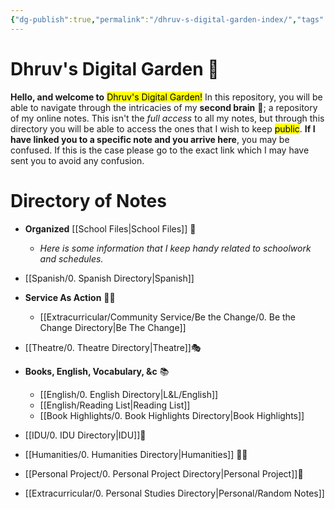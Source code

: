 ```yaml
---
{"dg-publish":true,"permalink":"/dhruv-s-digital-garden-index/","tags":"gardenEntry","dgHomeLink":true,"dgPassFrontmatter":false}
---
```


# Dhruv's Digital Garden 🌱

**Hello, and welcome to** <mark class="Green">Dhruv's Digital Garden!</mark> 
In this repository, you will be able to navigate through the intricacies of my **second brain** 🧠; a repository of my online notes.
This isn't the *full access* to all my notes, but through this directory you will be able to access the ones that I wish to keep <mark class="Red">public</mark>. 
**If I have linked you to a specific note and you arrive here**, you may be confused. If this is the case please go to the exact link which I may have sent you to avoid any confusion.

# Directory of Notes
- **Organized** [[School Files|School Files]] 🏫
	- *Here is some information that I keep handy related to schoolwork and schedules.* 
-  [[Spanish/0. Spanish Directory|Spanish]]


-  **Service As Action** 👷‍♂️
	- [[Extracurricular/Community Service/Be the Change/0. Be the Change Directory|Be The Change]]
	
	
-   [[Theatre/0. Theatre Directory|Theatre]]🎭

- **Books, English, Vocabulary, &c** 📚
	- [[English/0. English Directory|L&L/English]]
	- [[English/Reading List|Reading List]]
	- [[Book Highlights/0. Book Highlights Directory|Book Highlights]]
	
- [[IDU/0. IDU Directory|IDU]]💭
- [[Humanities/0. Humanities Directory|Humanities]] 🙋‍♂️
- [[Personal Project/0. Personal Project Directory|Personal Project]]📝

- [[Extracurricular/0. Personal Studies Directory|Personal/Random Notes]]

